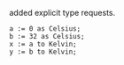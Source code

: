 added explicit type requests.

```kanlang
a := 0 as Celsius;
b := 32 as Celsius;
x := a to Kelvin;
y := b to Kelvin;
```
